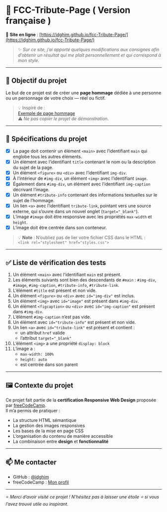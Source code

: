 # 📝 FCC-Tribute-Page ( Version française )

🔗 **Site en ligne** : [https://idghim.github.io/fcc-Tribute-Page/](https://idghim.github.io/fcc-Tribute-Page/)

> ✨ *Sur ce site, j’ai apporté quelques modifications aux consignes afin d’obtenir un résultat qui me plaît personnellement et qui correspond à mon style.*

---

## 🎯 Objectif du projet

Le but de ce projet est de créer une **page hommage** dédiée à une personne ou un personnage de votre choix — réel ou fictif.

> 💡 Inspiré de :  
[Exemple de page hommage](https://tribute-page.freecodecamp.rocks)  
⚠️ *Ne pas copier le projet de démonstration.*

---

## 📌 Spécifications du projet

- [x] La page doit contenir un élément `<main>` avec l’identifiant `main` qui englobe tous les autres éléments.
- [x] Un élément avec l’identifiant `title` contenant le nom ou la description du sujet de la page.
- [x] Un élément `<figure>` ou `<div>` avec l’identifiant `img-div`.
- [x] À l’intérieur de `#img-div`, un élément `<img>` avec l’identifiant `image`.
- [x] Également dans `#img-div`, un élément avec l’identifiant `img-caption` décrivant l’image.
- [x] Un élément `#tribute-info` contenant des informations textuelles sur le sujet de l’hommage.
- [x] Un lien `<a>` avec l’identifiant `tribute-link`, pointant vers une source externe, qui s’ouvre dans un nouvel onglet (`target="_blank"`).
- [x] L’image `#image` doit être responsive avec les propriétés `max-width` et `height`.
- [x] L’image doit être centrée dans son conteneur.

> 💡 **Note** : N’oubliez pas de lier votre fichier CSS dans le HTML :  
> `<link rel="stylesheet" href="styles.css">`

---

## ✅ Liste de vérification des tests

1. Un élément `<main>` avec l’identifiant `main` est présent.
2. Les éléments suivants sont bien des descendants de `#main` : `#img-div`, `#image`, `#img-caption`, `#tribute-info`, `#tribute-link`.
3. L’élément `#title` est présent et non vide.
4. Un élément `<figure>` ou `<div>` avec `id="img-div"` est inclus.
5. Un élément `<img>` avec `id="image"` est présent dans `#img-div`.
6. Un élément `<figcaption>` ou `<div>` avec `id="img-caption"` est présent dans `#img-div`.
7. L’élément `#img-caption` n’est pas vide.
8. Un élément avec `id="tribute-info"` est présent et non vide.
9. Un lien `<a>` avec `id="tribute-link"` est présent et contient :
    - un attribut `href` valide
    - l’attribut `target="_blank"`
10. L’élément `<img>` a une propriété `display: block`
11. L’image a :
    - `max-width: 100%`
    - `height: auto`
    - est centrée dans son parent

---

## 🖼️ Contexte du projet

Ce projet fait partie de la **certification Responsive Web Design** proposée par [freeCodeCamp](https://www.freecodecamp.org/).  
Il m’a permis de pratiquer :

- La structure HTML sémantique
- La gestion des images responsives
- Les bases de la mise en page CSS
- L’organisation du contenu de manière accessible
- La combinaison entre **design** et **fonctionnalité**

---

## 📫 Me contacter

- GitHub : [@idghim](https://github.com/idghim)
- freeCodeCamp : [Mon profil](https://www.freecodecamp.org/idghim)

---

⭐ *Merci d’avoir visité ce projet ! N’hésitez pas à laisser une étoile ⭐ si vous l’avez trouvé utile ou inspirant.*
